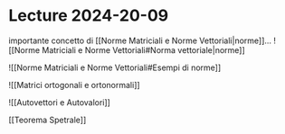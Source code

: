 



































































# Lecture 2024-20-09 

importante concetto di [[Norme Matriciali e Norme Vettoriali|norme]]…
![[Norme Matriciali e Norme Vettoriali#Norma vettoriale|norme]]


![[Norme Matriciali e Norme Vettoriali#Esempi di norme]]




![[Matrici ortogonali e ortonormali]]




![[Autovettori e Autovalori]]


[[Teorema Spetrale]]